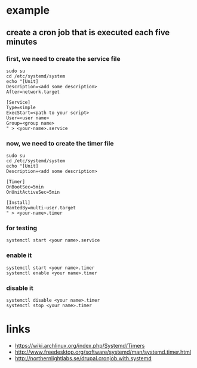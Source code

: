 # example

## create a cron job that is executed each five minutes

### first, we need to create the service file

```
sudo su
cd /etc/systemd/system
echo "[Unit]
Description=<add some description>
After=network.target

[Service]
Type=simple
ExecStart=<path to your script>
User=<user name>
Group=<group name>
" > <your-name>.service
```

### now, we need to create the timer file

```
sudo su
cd /etc/systemd/system
echo "[Unit]
Description=<add some description>

[Timer]
OnBootSec=5min
OnUnitActiveSec=5min

[Install]
WantedBy=multi-user.target
" > <your-name>.timer
```

### for testing

```
systemctl start <your name>.service
```

### enable it

```
systemctl start <your name>.timer
systemctl enable <your name>.timer
```

### disable it

```
systemctl disable <your name>.timer
systemctl stop <your name>.timer
```

# links

* https://wiki.archlinux.org/index.php/Systemd/Timers
* http://www.freedesktop.org/software/systemd/man/systemd.timer.html
* http://northernlightlabs.se/drupal.cronjob.with.systemd
